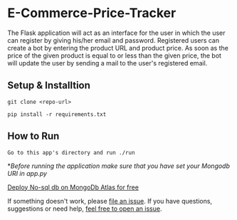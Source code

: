 # E-Commerce-Price-Tracker

The Flask application will act as an interface for the user in which the user can register by giving his/her email and password. Registered users can create a bot by entering the product URL and product price. As soon as the price of the given product is equal to or less than the given price, the bot will update the user by sending a mail to the user's registered email.

## Setup & Installtion

```git clone <repo-url>```

```pip install -r requirements.txt```

## How to Run


```Go to this app's directory and run ./run ```

*_Before running the application make sure that you have set your Mongodb URI in app.py_

[Deploy No-sql db on MongoDb Atlas for free](https://www.mongodb.com/docs/atlas/tutorial/deploy-free-tier-cluster/)



If something doesn't work, please [file an issue](issues/new). If you have questions, suggestions or need help, [feel free to open an issue](issues/new).


